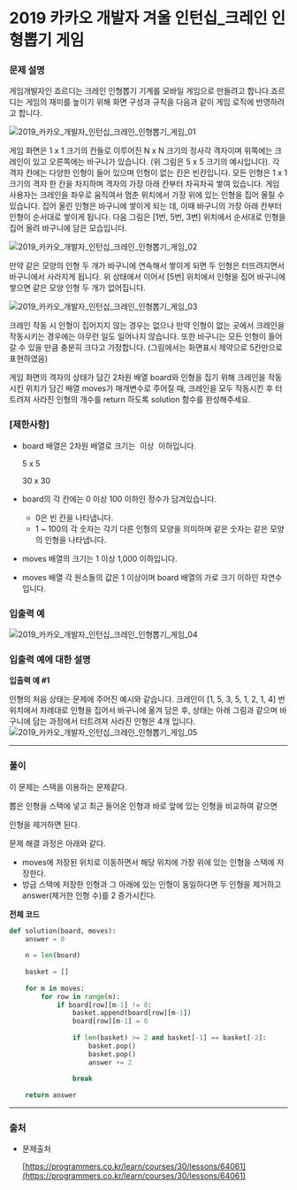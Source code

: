 # 2019 카카오 개발자 겨울 인턴십_크레인 인형뽑기 게임

### **문제 설명**

게임개발자인 죠르디는 크레인 인형뽑기 기계를 모바일 게임으로 만들려고 합니다.죠르디는 게임의 재미를 높이기 위해 화면 구성과 규칙을 다음과 같이 게임 로직에 반영하려고 합니다.

![2019_카카오_개발자_인턴십_크레인_인형뽑기_게임_01](./img/2019_카카오_개발자_인턴십_크레인_인형뽑기_게임_01.png)

게임 화면은 1 x 1 크기의 칸들로 이루어진 N x N 크기의 정사각 격자이며 위쪽에는 크레인이 있고 오른쪽에는 바구니가 있습니다. (위 그림은 5 x 5 크기의 예시입니다). 각 격자 칸에는 다양한 인형이 들어 있으며 인형이 없는 칸은 빈칸입니다. 모든 인형은 1 x 1 크기의 격자 한 칸을 차지하며 격자의 가장 아래 칸부터 차곡차곡 쌓여 있습니다. 게임 사용자는 크레인을 좌우로 움직여서 멈춘 위치에서 가장 위에 있는 인형을 집어 올릴 수 있습니다. 집어 올린 인형은 바구니에 쌓이게 되는 데, 이때 바구니의 가장 아래 칸부터 인형이 순서대로 쌓이게 됩니다. 다음 그림은 [1번, 5번, 3번] 위치에서 순서대로 인형을 집어 올려 바구니에 담은 모습입니다.

![2019_카카오_개발자_인턴십_크레인_인형뽑기_게임_02](./img/2019_카카오_개발자_인턴십_크레인_인형뽑기_게임_02.png)

만약 같은 모양의 인형 두 개가 바구니에 연속해서 쌓이게 되면 두 인형은 터뜨려지면서 바구니에서 사라지게 됩니다. 위 상태에서 이어서 [5번] 위치에서 인형을 집어 바구니에 쌓으면 같은 모양 인형 두 개가 없어집니다.

![2019_카카오_개발자_인턴십_크레인_인형뽑기_게임_03](./img/2019_카카오_개발자_인턴십_크레인_인형뽑기_게임_03.png)

크레인 작동 시 인형이 집어지지 않는 경우는 없으나 만약 인형이 없는 곳에서 크레인을 작동시키는 경우에는 아무런 일도 일어나지 않습니다. 또한 바구니는 모든 인형이 들어갈 수 있을 만큼 충분히 크다고 가정합니다. (그림에서는 화면표시 제약으로 5칸만으로 표현하였음)

게임 화면의 격자의 상태가 담긴 2차원 배열 board와 인형을 집기 위해 크레인을 작동시킨 위치가 담긴 배열 moves가 매개변수로 주어질 때, 크레인을 모두 작동시킨 후 터트려져 사라진 인형의 개수를 return 하도록 solution 함수를 완성해주세요.

### **[제한사항]**

- board 배열은 2차원 배열로 크기는  이상  이하입니다.

    5 x 5

    30 x 30

- board의 각 칸에는 0 이상 100 이하인 정수가 담겨있습니다.
    - 0은 빈 칸을 나타냅니다.
    - 1 ~ 100의 각 숫자는 각기 다른 인형의 모양을 의미하며 같은 숫자는 같은 모양의 인형을 나타냅니다.
- moves 배열의 크기는 1 이상 1,000 이하입니다.
- moves 배열 각 원소들의 값은 1 이상이며 board 배열의 가로 크기 이하인 자연수입니다.

### **입출력 예**
![2019_카카오_개발자_인턴십_크레인_인형뽑기_게임_04](./img/2019_카카오_개발자_인턴십_크레인_인형뽑기_게임_04.png)

### **입출력 예에 대한 설명**

**입출력 예 #1**

인형의 처음 상태는 문제에 주어진 예시와 같습니다. 크레인이 [1, 5, 3, 5, 1, 2, 1, 4] 번 위치에서 차례대로 인형을 집어서 바구니에 옮겨 담은 후, 상태는 아래 그림과 같으며 바구니에 담는 과정에서 터트려져 사라진 인형은 4개 입니다.
![2019_카카오_개발자_인턴십_크레인_인형뽑기_게임_05](./img/2019_카카오_개발자_인턴십_크레인_인형뽑기_게임_05.png)

---

### 풀이

이 문제는 스택을 이용하는 문제같다.

뽑은 인형을 스택에 넣고 최근 들어온 인형과 바로 앞에 있는 인형을 비교하여 같으면

인형을 제거하면 된다.

문제 해결 과정은 아래와 같다.

- moves에 저장된 위치로 이동하면서 해당 위치에 가장 위에 있는 인형을 스택에 저장한다.
- 방금 스택에 저장한 인형과 그 아래에 있는 인형이 동일하다면 두 인형을 제거하고 answer(제거한 인형 수)를 2 증가시킨다.

**전체 코드**

```python
def solution(board, moves):
    answer = 0
    
    n = len(board)
    
    basket = []
    
    for m in moves:
        for row in range(n):
            if board[row][m-1] != 0:
                basket.append(board[row][m-1])
                board[row][m-1] = 0
                
                if len(basket) >= 2 and basket[-1] == basket[-2]:
                    basket.pop()
                    basket.pop()
                    answer += 2
                    
                break
    
    return answer
```

---

### 출처

- 문제출처

    [https://programmers.co.kr/learn/courses/30/lessons/64061](https://programmers.co.kr/learn/courses/30/lessons/64061)